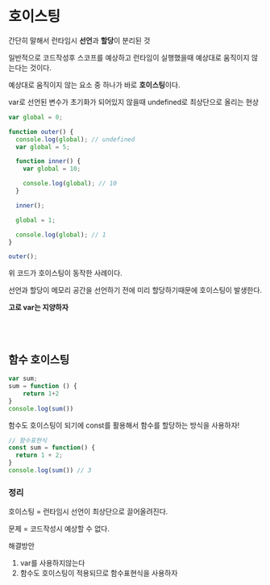 # 호이스팅
간단히 말해서 런타임시 **선언**과 **할당**이 분리된 것

일반적으로 코드작성후 스코프를 예상하고 런타임이 실행했을때 예상대로 움직이지 않는다는 것이다.

예상대로 움직이지 않는 요소 중 하나가 바로 **호이스팅**이다.

var로 선언된 변수가 초기화가 되어있지 않을때 undefined로 최상단으로 올리는 현상 

``` javascript
var global = 0;

function outer() {
  console.log(global); // undefined
  var global = 5;

  function inner() {
    var global = 10;

    console.log(global); // 10
  }

  inner();

  global = 1;

  console.log(global); // 1
}

outer();

```
위 코드가 호이스팅이 동작한 사례이다.

선언과 할당이 메모리 공간을 선언하기 전에 미리 할당하기때문에 호이스팅이 발생한다.

**고로 var는 지양하자** 

<br>
<br>

## 함수 호이스팅
```javascript
var sum;
sum = function () {
    return 1+2
}
console.log(sum())
```

함수도 호이스팅이 되기에 const를 활용해서 함수를 할당하는 방식을 사용하자! 
```javascript
// 함수표현식
const sum = function() {
  return 1 + 2;
}
console.log(sum()) // 3
```

### 정리 
호이스팅 = 런타임시 선언이 최상단으로 끌어올려진다.

문제 = 코드작성시 예상할 수 없다.

해결방안
1. var를 사용하지않는다
2. 함수도 호이스팅이 적용되므로 함수표현식을 사용하자


